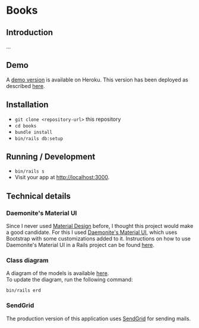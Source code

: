 # Books

## Introduction

...

## Demo

A [demo version](https://thawing-badlands-71406.herokuapp.com/) is available on Heroku. 
This version has been deployed as described [here](https://devcenter.heroku.com/articles/getting-started-with-rails5).

## Installation

- `git clone <repository-url>` this repository
- `cd books`
- `bundle install`
- `bin/rails db:setup`

## Running / Development

- `bin/rails s`
- Visit your app at [http://localhost:3000](http://localhost:3000).


## Technical details

### Daemonite's Material UI

Since I never used [Material Design](https://material.io/) before, I thought this project would make a good candidate. For this I used [Daemonite's Material UI](http://daemonite.github.io/material/), which uses Bootstrap with some customizations added to it. Instructions on how to use Daemonite's Material UI in a Rails project can be found [here](https://gist.github.com/bazzel/0226bf815c9018388ae2e7e3bc438c57).

### Class diagram

A diagram of the models is available [here](docs/erd.svg).  
To update the diagram, run the following command:

`bin/rails erd`


### SendGrid

The production version of this application uses [SendGrid](http://sendgrid.com) for sending mails.

